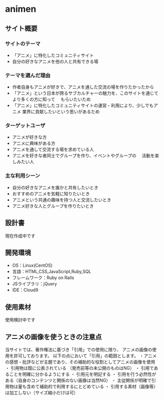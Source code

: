 # animen

## サイト概要

### サイトのテーマ
- 「アニメ」に特化したコミュニティサイト
- 自分の好きなアニメを他の人と共有できる場

### テーマを選んだ理由
- 作者自身もアニメが好きで、アニメを通した交流の場を作りたかったから
- 「アニメ」という日本が誇るサブカルチャーの魅力を、このサイトを通じてより多くの方に知って
　もらいたいため
- 「アニメ」に特化したコミュニティサイトの運営・利用により、少しでもアニメ
   業界に貢献したいという思いがあるため

### ターゲットユーザ
- アニメが好きな方
- アニメに興味がある方
- アニメを通して交流する場を求めている人
- アニメを好きな者同士でグループを作り、イベントやグループの
　活動を楽しみたい人

### 主な利用シーン
- 自分の好きなアニメを誰かと共有したいとき
- おすすめのアニメを気軽に知りたいとき
- アニメという共通の趣味を持つ人と交流したいとき
- アニメ好きな人とグループを作りたいとき

## 設計書
現在作成中です

## 開発環境
- OS：Linux(CentOS)
- 言語：HTML,CSS,JavaScript,Ruby,SQL
- フレームワーク：Ruby on Rails
- JSライブラリ：jQuery
- IDE：Cloud9

## 使用素材
使用検討中です

## アニメの画像を使うときの注意点
当サイトでは、著作権法に基づき「引用」での使用に限り、
アニメの画像の使用を許可しております。  以下の点において「引用」の範囲とします。
・アニメの感想・批評などが主題であり、その補助的な役割としてアニメの画像を使用
・ 引用物は既に公表されている （発売前等の未公開のものはNG）
・ 引用であることを明確に分かるようにする
・ 引用元を明記する
・ 引用を行う必然性がある（自身のコンテンツと関係のない画像は当然NG）  ・ 主従関係が明確で引用物は量も含めて補助的で利用するにとどめている  ・ 引用する素材（画像等）は加工しない（サイズ縮小だけは可）




